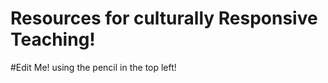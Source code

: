 <h1> Resources for culturally Responsive Teaching! </h1> #Edit Me! using the pencil in the top left!
